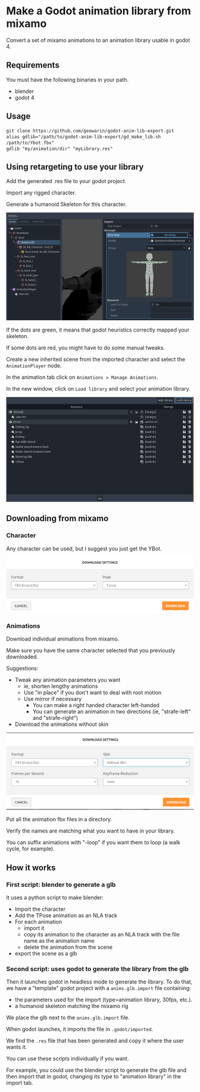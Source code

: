 # Make a Godot animation library from mixamo

Convert a set of mixamo animations to an animation library usable in godot 4. 

## Requirements

You must have the following binaries in your path.

- blender
- godot 4

## Usage

```shell
git clone https://github.com/geowarin/godot-anim-lib-export.git
alias gdlib="/path/to/godot-anim-lib-export/gd_make_lib.sh /path/to/Ybot.fbx"
gdlib "my/animation/dir" "myLibrary.res"
```

## Using retargeting to use your library

Add the generated .res file to your godot project.

Import any rigged character.

Generate a humanoid Skeleton for this character.

![import settings](docs/import-settings.png)

If the dots are green, it means that godot heuristics correctly mapped your skeleton.

If some dots are red, you might have to do some manual tweaks.

Create a new inherited scene from the imported character and select the `AnimationPlayer` node.

In the animation tab click on `Animations > Manage Animations`.

In the new window, click on `Load library` and select your animation library.

![success](docs/success.png)

## Downloading from mixamo

### Character

Any character can be used, but I suggest you just get the YBot.

![character](docs/character.png)

### Animations

Download individual animations from mixamo.

Make sure you have the same character selected that you previously downloaded. 

Suggestions:
 - Tweak any animation parameters you want
   - ie, shorten lengthy animations
   - Use "in place" if you don't want to deal with root motion
   - Use mirror if necessary
     - You can make a right handed character left-handed
     - You can generate an animation in two directions (ie, "strafe-left" and "strafe-right") 
 - Download the animations without skin 

![animations](docs/animations.png)

Put all the animation fbx files in a directory.

Verify the names are matching what you want to have in your library.

You can suffix animations with "-loop" if you want them to loop (a walk cycle, for example).

## How it works


### First script: blender to generate a glb

It uses a python script to make blender:

- Import the character
- Add the TPose animation as an NLA track
- For each animation
  - import it
  - copy its animation to the character as an NLA track with the file name as the animation name
  - delete the animation from the scene
- export the scene as a glb

### Second script: uses godot to generate the library from the glb

Then it launches godot in headless mode to generate the library.
To do that, we have a "template" godot project with a `anims.glb.import` file containing:
- the parameters used for the import (type=animation library, 30fps, etc.).
- a humanoid skeleton matching the mixamo rig

We place the glb next to the `anims.glb.import` file. 

When godot launches, it imports the file in `.godot/imported`.

We find the `.res` file that has been generated and copy it where the user wants it.

You can use these scripts individually if you want.

For example, you could use the blender script to generate the glb file
and then import that in godot, changing its type to "animation library" in the import tab.
